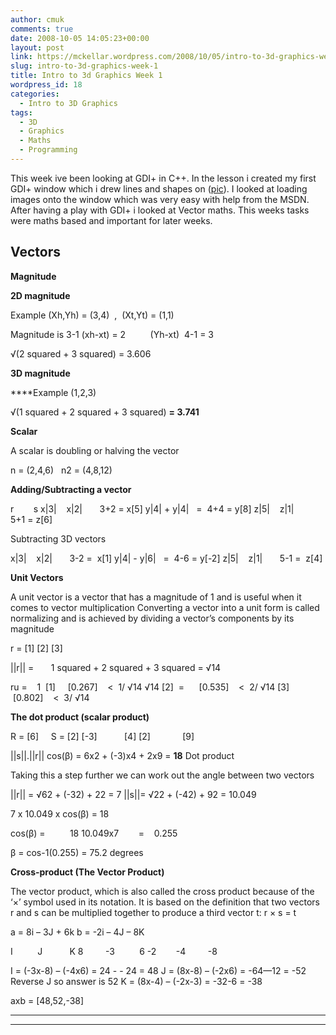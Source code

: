 ```yaml
---
author: cmuk
comments: true
date: 2008-10-05 14:05:23+00:00
layout: post
link: https://mckellar.wordpress.com/2008/10/05/intro-to-3d-graphics-week-1/
slug: intro-to-3d-graphics-week-1
title: Intro to 3d Graphics Week 1
wordpress_id: 18
categories:
  - Intro to 3D Graphics
tags:
  - 3D
  - Graphics
  - Maths
  - Programming
---
```


This week ive been looking at GDI+ in C++. In the lesson i created my first GDI+ window which i drew lines and shapes on ([pic](http://i81.photobucket.com/albums/j223/CMUK/GDI.png)). I looked at loading images onto the window which was very easy with help from the MSDN. After having a play with GDI+ i looked at Vector maths. This weeks tasks were maths based and important for later weeks.

## **Vectors**

**Magnitude**

**2D magnitude**

Example (Xh,Yh) = (3,4)  ,  (Xt,Yt) = (1,1)

Magnitude is 3-1 (xh-xt) = 2          (Yh-xt)  4-1 = 3

√(2 squared + 3 squared) = 3.606

**3D magnitude**

\*\*\*\*Example (1,2,3)

√(1 squared + 2 squared + 3 squared) **= 3.741**

**Scalar**

A scalar is doubling or halving the vector

n = (2,4,6)   n2 = (4,8,12)

**Adding/Subtracting a vector**

r        s
x|3|    x|2|       3+2 = x[5]
y|4| + y|4|   =  4+4 = y[8]
z|5|    z|1|       5+1 = z[6]

Subtracting 3D vectors

x|3|    x|2|       3-2 =  x[1]
y|4| - y|6|   =  4-6 = y[-2]
z|5|    z|1|       5-1 =  z[4]

**Unit Vectors**

A unit vector is a vector that has a magnitude of 1 and is useful when it comes to vector multiplication
Converting a vector into a unit form is called normalizing and is achieved
by dividing a vector’s components by its magnitude

r = [1]
[2]
[3]

||r|| =       1 squared + 2 squared + 3 squared = √14

ru =    1  [1]     [0.267]    <  1/ √14
√14 [2]  =      [0.535]    <  2/ √14
[3]        [0.802]    <  3/ √14

**The dot product (scalar product)**

R = [6]     S = [2]
[-3]           [4]
[2]             [9]

||s||.||r|| cos(β) = 6x2 + (-3)x4 + 2x9 = **18** Dot product

Taking this a step further we can work out the angle between two vectors

||r|| = √62 + (-32) + 22 = 7
||s||= √22 + (-42) + 92 = 10.049

7 x 10.049 x cos(β) = 18

cos(β) =          18
10.049x7        =    0.255

β = cos-1(0.255) = 75.2 degrees

**Cross-product (The Vector Product)**

The vector product, which is
also called the cross product because of the ‘×’ symbol used in its notation. It
is based on the definition that two vectors r and s can be multiplied together
to produce a third vector t:
r × s = t

a = 8i – 3J + 6k
b = -2i – 4J – 8K

I          J           K
8         -3          6
-2        -4         -8

I = (-3x-8) – (-4x6) = 24 - - 24 = 48
J = (8x-8) – (-2x6) = -64—12 = -52 Reverse J so answer is 52
K = (8x-4) – (-2x-3) = -32-6 = -38

axb = [48,52,-38]

---

---
